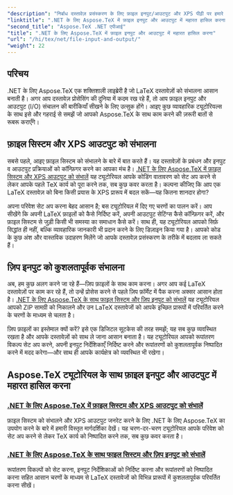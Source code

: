```yaml
---
"description": "निर्बाध दस्तावेज़ प्रसंस्करण के लिए फ़ाइल इनपुट/आउटपुट और XPS पीढ़ी पर हमारे आसान-से-अनुसरण ट्यूटोरियल के साथ .NET के लिए Aspose.TeX की शक्ति को अनलॉक करें।"
"linktitle": ".NET के लिए Aspose.TeX में फ़ाइल इनपुट और आउटपुट में महारत हासिल करना"
"second_title": "Aspose.TeX .NET एपीआई"
"title": ".NET के लिए Aspose.TeX में फ़ाइल इनपुट और आउटपुट में महारत हासिल करना"
"url": "/hi/tex/net/file-input-and-output/"
"weight": 22
---
```


## परिचय

.NET के लिए Aspose.TeX एक शक्तिशाली लाइब्रेरी है जो LaTeX दस्तावेज़ों को संभालना आसान बनाती है। अगर आप दस्तावेज़ प्रोसेसिंग की दुनिया में कदम रख रहे हैं, तो आप फ़ाइल इनपुट और आउटपुट (I/O) संचालन की बारीकियाँ सीखने के लिए उत्सुक होंगे। आइए कुछ व्यावहारिक ट्यूटोरियल्स के साथ इसे और गहराई से समझें जो आपको Aspose.TeX के साथ काम करने की ज़रूरी बातों से रूबरू कराएँगे।

## फ़ाइल सिस्टम और XPS आउटपुट को संभालना

सबसे पहले, आइए फ़ाइल सिस्टम को संभालने के बारे में बात करते हैं। यह दस्तावेज़ों के प्रबंधन और इनपुट व आउटपुट प्रक्रियाओं को कॉन्फ़िगर करने का आपका मंच है। [.NET के लिए Aspose.TeX में फ़ाइल सिस्टम और XPS आउटपुट को संभालें](./handle-filesystem-and-xps-output/) यह ट्यूटोरियल आपके कोडिंग वातावरण को सेट अप करने से लेकर आपके पहले TeX कार्य को पूरा करने तक, सब कुछ कवर करता है। कल्पना कीजिए कि आप एक LaTeX दस्तावेज़ को बिना किसी प्रयास के XPS प्रारूप में बदल सकें—यह कितना शानदार होगा? 

अपना परिवेश सेट अप करना बेहद आसान है; बस ट्यूटोरियल में दिए गए चरणों का पालन करें। आप सीखेंगे कि अपनी LaTeX फ़ाइलों को कैसे निर्दिष्ट करें, अपनी आउटपुट सेटिंग्स कैसे कॉन्फ़िगर करें, और फ़ाइल सिस्टम से जुड़ी किसी भी समस्या का समाधान कैसे करें। साथ ही, यह ट्यूटोरियल आपको सिर्फ़ सिद्धांत ही नहीं, बल्कि व्यावहारिक जानकारी भी प्रदान करने के लिए डिज़ाइन किया गया है। आपको कोड के कुछ अंश और वास्तविक उदाहरण मिलेंगे जो आपके दस्तावेज़ प्रसंस्करण के तरीके में बदलाव ला सकते हैं।

## ज़िप इनपुट को कुशलतापूर्वक संभालना

अब, हम कुछ अलग करने जा रहे हैं—ज़िप फ़ाइलों के साथ काम करना। अगर आप कई LaTeX दस्तावेज़ों पर काम कर रहे हैं, तो उन्हें प्रोसेस करने से पहले ज़िप फ़ॉर्मेट में पैक करना अक्सर आसान होता है। [.NET के लिए Aspose.TeX के साथ फाइल सिस्टम और ज़िप इनपुट को संभालें](./handle-filesystem-and-zip-inputs/) यह ट्यूटोरियल आपको ZIP सामग्री को निकालने और उन LaTeX दस्तावेजों को आपके इच्छित प्रारूपों में परिवर्तित करने के चरणों के माध्यम से चलता है।

ज़िप फ़ाइलों का इस्तेमाल क्यों करें? इसे एक डिजिटल सूटकेस की तरह समझें; यह सब कुछ व्यवस्थित रखता है और आपके दस्तावेज़ों को साथ ले जाना आसान बनाता है। यह ट्यूटोरियल आपको रूपांतरण विकल्प सेट अप करने, अपनी इनपुट निर्देशिकाएँ निर्दिष्ट करने और रूपांतरणों को कुशलतापूर्वक निष्पादित करने में मदद करेगा—और साथ ही आपके कार्यक्षेत्र को व्यवस्थित भी रखेगा। 

## Aspose.TeX ट्यूटोरियल के साथ फ़ाइल इनपुट और आउटपुट में महारत हासिल करना
### [.NET के लिए Aspose.TeX में फ़ाइल सिस्टम और XPS आउटपुट को संभालें](./handle-filesystem-and-xps-output/)
फ़ाइल सिस्टम को संभालने और XPS आउटपुट जनरेट करने के लिए .NET के लिए Aspose.TeX का उपयोग करने के बारे में हमारी विस्तृत मार्गदर्शिका देखें। यह चरण-दर-चरण ट्यूटोरियल आपके परिवेश को सेट अप करने से लेकर TeX कार्य को निष्पादित करने तक, सब कुछ कवर करता है।
### [.NET के लिए Aspose.TeX के साथ फाइल सिस्टम और ज़िप इनपुट को संभालें](./handle-filesystem-and-zip-inputs/)
रूपांतरण विकल्पों को सेट करना, इनपुट निर्देशिकाओं को निर्दिष्ट करना और रूपांतरणों को निष्पादित करना सहित आसान चरणों के माध्यम से LaTeX दस्तावेजों को विभिन्न प्रारूपों में कुशलतापूर्वक परिवर्तित करना सीखें।